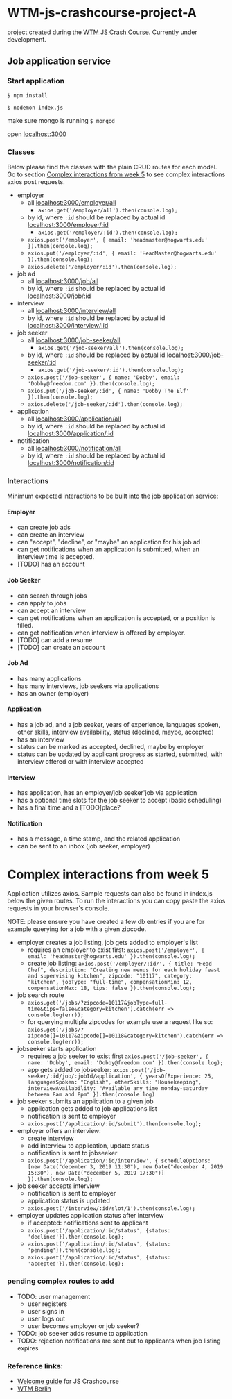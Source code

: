 # WTM-js-crashcourse-project-A
project created during the [WTM JS Crash Course](https://github.com/WTMBerlin/jscc2019). Currently under development.
## Job application service

### Start application
`$ npm install`

`$ nodemon index.js`

make sure mongo is running `$ mongod`

open [localhost:3000](http://localhost:3000/)


### Classes
Below please find the classes with the plain CRUD routes for each model. Go to section [Complex interactions from week 5](#Complex-interactions-from-week-5) to see complex interactions axios post requests.
- employer
    - all [localhost:3000/employer/all](http://localhost:3000/employer/all)
        - `axios.get('/employer/all').then(console.log);`
    - by id, where `:id` should be replaced by actual id [localhost:3000/employer/:id](http://localhost:3000/joemployerb/all)
        - `axios.get('/employer/:id').then(console.log);`
    - `axios.post('/employer', { email: 'headmaster@hogwarts.edu' }).then(console.log);`
    - `axios.put('/employer/:id', { email: 'HeadMaster@hogwarts.edu' }).then(console.log);`
    - `axios.delete('/employer/:id').then(console.log);`
- job ad
    - all [localhost:3000/job/all](http://localhost:3000/job/all)
    - by id, where `:id` should be replaced by actual id [localhost:3000/job/:id](http://localhost:3000/job/all)
- interview
    - all [localhost:3000/interview/all](http://localhost:3000/interview/all)
    - by id, where `:id` should be replaced by actual id [localhost:3000/interview/:id](http://localhost:3000/interview/all)
- job seeker
    - all [localhost:3000/job-seeker/all](http://localhost:3000/job-seeker/all)
        - `axios.get('/job-seeker/all').then(console.log);`
    - by id, where `:id` should be replaced by actual id [localhost:3000/job-seeker/:id](http://localhost:3000/job-seeker/all)
        - `axios.get('/job-seeker/:id').then(console.log);`
    - `axios.post('/job-seeker', { name: 'Dobby', email: 'Dobby@freedom.com' }).then(console.log);`
    - `axios.put('/job-seeker/:id', { name: 'Dobby The Elf' }).then(console.log);`
    - `axios.delete('/job-seeker/:id').then(console.log);`
- application
    - all [localhost:3000/application/all](http://localhost:3000/application/all)
    - by id, where `:id` should be replaced by actual id [localhost:3000/application/:id](http://localhost:3000/application/all)
- notification
    - all [localhost:3000/notification/all](http://localhost:3000/notification/all)
    - by id, where `:id` should be replaced by actual id [localhost:3000/notification/:id](http://localhost:3000/notification/all)

### Interactions
Minimum expected interactions to be built into the job application service:

#### Employer
- can create job ads
- can create an interview
- can "accept", "decline", or "maybe" an application for his job ad
- can get notifications when an application is submitted, when an interview time is accepted.
- [TODO] has an account

#### Job Seeker
- can search through jobs
- can apply to jobs
- can accept an interview
- can get notifications when an application is accepted, or a position is filled. 
- can get notification when interview is offered by employer.
- [TODO] can add a resume
- [TODO] can create an account

#### Job Ad 
- has many applications
- has many interviews, job seekers via applications
- has an owner (employer)

#### Application
- has a job ad, and a job seeker, years of experience, languages spoken, other skills, interview availability, status (declined, maybe, accepted)
- has an interview
- status can be marked as accepted, declined, maybe by employer
- status can be updated by applicant progress as started, submitted, with interview offered or with interview accepted

#### Interview
- has application, has an employer/job seeker'job via application
- has a optional time slots for the job seeker to accept (basic scheduling)
- has a final time and a [TODO]place?

#### Notification
- has a message, a time stamp, and the related application
- can be sent to an inbox (job seeker, employer)


# Complex interactions from week 5
Application utilizes axios. Sample requests can also be found in index.js below the given routes. To run the interactions you can copy paste the axios requests in your browser's console. 

NOTE: please ensure you have created a few db entries if you are for example querying for a job with a given zipcode.

- employer creates a job listing, job gets added to employer's list
    - requires an employer to exist first: `axios.post('/employer', { email: 'headmaster@hogwarts.edu' }).then(console.log);`
    - create job listing: `axios.post('/employer/:id/', { title: "Head Chef", description: "Creating new menus for each holiday feast and supervising kitchen", zipcode: "10117", category: "kitchen", jobType: "full-time", compensationMin: 12, compensationMax: 18, tips: false }).then(console.log);`
- job search route
    - `axios.get('/jobs/?zipcode=10117&jobType=full-time&tips=false&category=kitchen').catch(err => console.log(err));`
    - for querying multiple zipcodes for example use a request like so: `axios.get('/jobs/?zipcode[]=10117&zipcode[]=10118&category=kitchen').catch(err => console.log(err));`
- jobseeker starts application
    - requires a job seeker to exist first `axios.post('/job-seeker', { name: 'Dobby', email: 'Dobby@freedom.com' }).then(console.log);`
    - app gets added to jobseeker: `axios.post('/job-seeker/:id/job/:jobId/application', { yearsOfExperience: 25, languagesSpoken: "English", otherSkills: "Housekeeping", interviewAvailability: "Available any time monday-saturday between 8am and 8pm" }).then(console.log)`
- job seeker submits an application to a given job
    - application gets added to job applications list
    - notification is sent to employer
    - `axios.post('/application/:id/submit').then(console.log);`
- employer offers an interview:
    - create interview
    - add interview to application, update status
    - notification is sent to jobseeker
    - `axios.post('/application/:id/interview', { scheduleOptions: [new Date("december 3, 2019 11:30"), new Date("december 4, 2019 15:30"), new Date("december 5, 2019 17:30")] }).then(console.log);`
- job seeker accepts interview
    - notification is sent to employer
    - application status is updated
    - `axios.post('/interview/:id/slot/1').then(console.log);`
- employer updates application status after interview
    - if accepted: notifications sent to applicant
    - `axios.post('/application/:id/status', {status: 'declined'}).then(console.log);`
    - `axios.post('/application/:id/status', {status: 'pending'}).then(console.log);`
    - `axios.post('/application/:id/status', {status: 'accepted'}).then(console.log);`

 ### pending complex routes to add
 - TODO: user management
    - user registers
    - user signs in
    - user logs out
    - user becomes employer or job seeker?
 - TODO: job seeker adds resume to application
 - TODO: rejection notifications are sent out to applicants when job listing expires

### Reference links:
- [Welcome guide](https://github.com/WTMBerlin/jscc-welcomeguide) for JS Crashcourse
- [WTM Berlin](http://wtmberlin.com/)